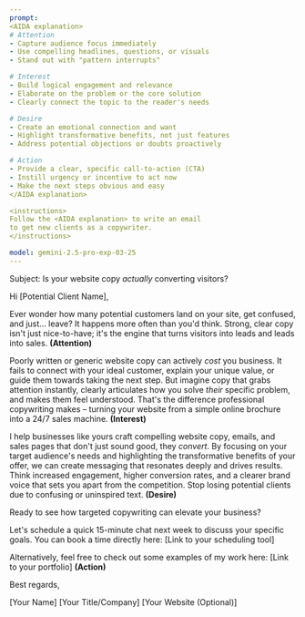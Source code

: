 ```yaml
---
prompt:
<AIDA explanation>
# Attention
- Capture audience focus immediately
- Use compelling headlines, questions, or visuals 
- Stand out with "pattern interrupts"

# Interest
- Build logical engagement and relevance
- Elaborate on the problem or the core solution
- Clearly connect the topic to the reader's needs

# Desire
- Create an emotional connection and want
- Highlight transformative benefits, not just features
- Address potential objections or doubts proactively

# Action
- Provide a clear, specific call-to-action (CTA)
- Instill urgency or incentive to act now
- Make the next steps obvious and easy
</AIDA explanation>

<instructions>
Follow the <AIDA explanation> to write an email
to get new clients as a copywriter.
</instructions>

model: gemini-2.5-pro-exp-03-25
---
```


Subject: Is your website copy *actually* converting visitors?

Hi [Potential Client Name],

Ever wonder how many potential customers land on your site, get confused, and just... leave? It happens more often than you'd think. Strong, clear copy isn't just nice-to-have; it's the engine that turns visitors into leads and leads into sales. **(Attention)**

Poorly written or generic website copy can actively *cost* you business. It fails to connect with your ideal customer, explain your unique value, or guide them towards taking the next step. But imagine copy that grabs attention instantly, clearly articulates how you solve *their* specific problem, and makes them feel understood. That's the difference professional copywriting makes – turning your website from a simple online brochure into a 24/7 sales machine. **(Interest)**

I help businesses like yours craft compelling website copy, emails, and sales pages that don't just sound good, they *convert*. By focusing on your target audience's needs and highlighting the transformative benefits of your offer, we can create messaging that resonates deeply and drives results. Think increased engagement, higher conversion rates, and a clearer brand voice that sets you apart from the competition. Stop losing potential clients due to confusing or uninspired text. **(Desire)**

Ready to see how targeted copywriting can elevate your business?

Let's schedule a quick 15-minute chat next week to discuss your specific goals. You can book a time directly here: [Link to your scheduling tool]

Alternatively, feel free to check out some examples of my work here: [Link to your portfolio] **(Action)**

Best regards,

[Your Name]
[Your Title/Company]
[Your Website (Optional)]

